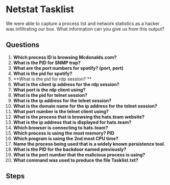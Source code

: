 # Netstat Tasklist
We were able to capture a process list and network statistics as a hacker was infiltrating our box. What information can you give us from this output?

## Questions
1. **Which process ID is browsing Mcdonalds.com?**
2. **What is the PID for SNMP trap?**
3. **What are the port numbers for spotify? (port, port)**
4. **What is the pid for spotify?**
5. **What is the pid for rdp session? **
6. **What is the client ip address for the rdp session?**
7. **What port is the rdp client using?**
8. **What is the pid for telnet session?**
9. **What is the ip address for the telnet session?**
10. **What is the domain name for the ip address for the telnet session?**
11. **What port number is the telnet client using?**
12. **What is the process that is browsing the hats.team website?**
13. **What is the ip address that is displayed for hats.team?**
14. **Which browser is connecting to hats.team?**
15. **Which process is using the most memory? PID**
16. **Which program is using the 2nd most CPU time?**
17. **Name the process being used that is a widely known persistence tool.**
18. **What is the PID for the backdoor named previously?**
19. **What is the port number that the malicious process is using?**
20. **What command was used to produce the file Tasklist.txt?**


## Steps
